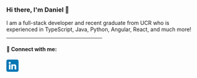 <h3 align="left">
  Hi there, I'm Daniel 👋
</h3>

<p>
  I am a full-stack developer and recent graduate from UCR who is experienced in TypeScript, Java, Python, Angular, React, and much more!
 </p>

<hr style="width:50%;text-align:left;margin-left:0">

#### 🤝 Connect with me:

<a href="https://www.linkedin.com/in/danielnis/"><img align="left" src="https://raw.githubusercontent.com/daniel-nis/daniel-nis/main/images/linkedin.png" alt="Daniel Nissan | LinkedIn" width="32px"/></a>

<!--
<img align="left" width="35%" src="https://github-readme-stats.vercel.app/api/top-langs/?username=daniel-nis&show_icons=true&theme=dracula">
-->


<!--
**daniel-nis/daniel-nis** is a ✨ _special_ ✨ repository because its `README.md` (this file) appears on your GitHub profile.

Here are some ideas to get you started:

- 🔭 I’m currently working on ...
- 🌱 I’m currently learning ...
- 👯 I’m looking to collaborate on ...
- 🤔 I’m looking for help with ...
- 💬 Ask me about ...
- 📫 How to reach me: ...
- 😄 Pronouns: ...
- ⚡ Fun fact: ...
-->
